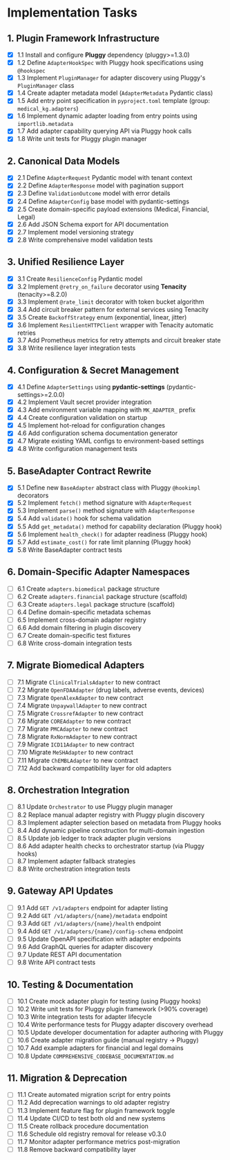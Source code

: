 # Implementation Tasks

## 1. Plugin Framework Infrastructure

- [x] 1.1 Install and configure **Pluggy** dependency (pluggy>=1.3.0)
- [x] 1.2 Define `AdapterHookSpec` with Pluggy hook specifications using `@hookspec`
- [x] 1.3 Implement `PluginManager` for adapter discovery using Pluggy's `PluginManager` class
- [x] 1.4 Create adapter metadata model (`AdapterMetadata` Pydantic class)
- [x] 1.5 Add entry point specification in `pyproject.toml` template (group: `medical_kg.adapters`)
- [x] 1.6 Implement dynamic adapter loading from entry points using `importlib.metadata`
- [x] 1.7 Add adapter capability querying API via Pluggy hook calls
- [x] 1.8 Write unit tests for Pluggy plugin manager

## 2. Canonical Data Models

- [x] 2.1 Define `AdapterRequest` Pydantic model with tenant context
- [x] 2.2 Define `AdapterResponse` model with pagination support
- [x] 2.3 Define `ValidationOutcome` model with error details
- [x] 2.4 Define `AdapterConfig` base model with pydantic-settings
- [x] 2.5 Create domain-specific payload extensions (Medical, Financial, Legal)
- [x] 2.6 Add JSON Schema export for API documentation
- [x] 2.7 Implement model versioning strategy
- [x] 2.8 Write comprehensive model validation tests

## 3. Unified Resilience Layer

- [x] 3.1 Create `ResilienceConfig` Pydantic model
- [x] 3.2 Implement `@retry_on_failure` decorator using **Tenacity** (tenacity>=8.2.0)
- [x] 3.3 Implement `@rate_limit` decorator with token bucket algorithm
- [x] 3.4 Add circuit breaker pattern for external services using Tenacity
- [x] 3.5 Create `BackoffStrategy` enum (exponential, linear, jitter)
- [x] 3.6 Implement `ResilientHTTPClient` wrapper with Tenacity automatic retries
- [x] 3.7 Add Prometheus metrics for retry attempts and circuit breaker state
- [x] 3.8 Write resilience layer integration tests

## 4. Configuration & Secret Management

- [x] 4.1 Define `AdapterSettings` using **pydantic-settings** (pydantic-settings>=2.0.0)
- [x] 4.2 Implement Vault secret provider integration
- [x] 4.3 Add environment variable mapping with `MK_ADAPTER_` prefix
- [x] 4.4 Create configuration validation on startup
- [x] 4.5 Implement hot-reload for configuration changes
- [x] 4.6 Add configuration schema documentation generator
- [x] 4.7 Migrate existing YAML configs to environment-based settings
- [x] 4.8 Write configuration management tests

## 5. BaseAdapter Contract Rewrite

- [x] 5.1 Define new `BaseAdapter` abstract class with Pluggy `@hookimpl` decorators
- [x] 5.2 Implement `fetch()` method signature with `AdapterRequest`
- [x] 5.3 Implement `parse()` method signature with `AdapterResponse`
- [x] 5.4 Add `validate()` hook for schema validation
- [x] 5.5 Add `get_metadata()` method for capability declaration (Pluggy hook)
- [x] 5.6 Implement `health_check()` for adapter readiness (Pluggy hook)
- [x] 5.7 Add `estimate_cost()` for rate limit planning (Pluggy hook)
- [x] 5.8 Write BaseAdapter contract tests

## 6. Domain-Specific Adapter Namespaces

- [ ] 6.1 Create `adapters.biomedical` package structure
- [ ] 6.2 Create `adapters.financial` package structure (scaffold)
- [ ] 6.3 Create `adapters.legal` package structure (scaffold)
- [ ] 6.4 Define domain-specific metadata schemas
- [ ] 6.5 Implement cross-domain adapter registry
- [ ] 6.6 Add domain filtering in plugin discovery
- [ ] 6.7 Create domain-specific test fixtures
- [ ] 6.8 Write cross-domain integration tests

## 7. Migrate Biomedical Adapters

- [ ] 7.1 Migrate `ClinicalTrialsAdapter` to new contract
- [ ] 7.2 Migrate `OpenFDAAdapter` (drug labels, adverse events, devices)
- [ ] 7.3 Migrate `OpenAlexAdapter` to new contract
- [ ] 7.4 Migrate `UnpaywallAdapter` to new contract
- [ ] 7.5 Migrate `CrossrefAdapter` to new contract
- [ ] 7.6 Migrate `COREAdapter` to new contract
- [ ] 7.7 Migrate `PMCAdapter` to new contract
- [ ] 7.8 Migrate `RxNormAdapter` to new contract
- [ ] 7.9 Migrate `ICD11Adapter` to new contract
- [ ] 7.10 Migrate `MeSHAdapter` to new contract
- [ ] 7.11 Migrate `ChEMBLAdapter` to new contract
- [ ] 7.12 Add backward compatibility layer for old adapters

## 8. Orchestration Integration

- [ ] 8.1 Update `Orchestrator` to use Pluggy plugin manager
- [ ] 8.2 Replace manual adapter registry with Pluggy plugin discovery
- [ ] 8.3 Implement adapter selection based on metadata from Pluggy hooks
- [ ] 8.4 Add dynamic pipeline construction for multi-domain ingestion
- [ ] 8.5 Update job ledger to track adapter plugin versions
- [ ] 8.6 Add adapter health checks to orchestrator startup (via Pluggy hooks)
- [ ] 8.7 Implement adapter fallback strategies
- [ ] 8.8 Write orchestration integration tests

## 9. Gateway API Updates

- [ ] 9.1 Add `GET /v1/adapters` endpoint for adapter listing
- [ ] 9.2 Add `GET /v1/adapters/{name}/metadata` endpoint
- [ ] 9.3 Add `GET /v1/adapters/{name}/health` endpoint
- [ ] 9.4 Add `GET /v1/adapters/{name}/config-schema` endpoint
- [ ] 9.5 Update OpenAPI specification with adapter endpoints
- [ ] 9.6 Add GraphQL queries for adapter discovery
- [ ] 9.7 Update REST API documentation
- [ ] 9.8 Write API contract tests

## 10. Testing & Documentation

- [ ] 10.1 Create mock adapter plugin for testing (using Pluggy hooks)
- [ ] 10.2 Write unit tests for Pluggy plugin framework (>90% coverage)
- [ ] 10.3 Write integration tests for adapter lifecycle
- [ ] 10.4 Write performance tests for Pluggy adapter discovery overhead
- [ ] 10.5 Update developer documentation for adapter authoring with Pluggy
- [ ] 10.6 Create adapter migration guide (manual registry → Pluggy)
- [ ] 10.7 Add example adapters for financial and legal domains
- [ ] 10.8 Update `COMPREHENSIVE_CODEBASE_DOCUMENTATION.md`

## 11. Migration & Deprecation

- [ ] 11.1 Create automated migration script for entry points
- [ ] 11.2 Add deprecation warnings to old adapter registry
- [ ] 11.3 Implement feature flag for plugin framework toggle
- [ ] 11.4 Update CI/CD to test both old and new systems
- [ ] 11.5 Create rollback procedure documentation
- [ ] 11.6 Schedule old registry removal for release v0.3.0
- [ ] 11.7 Monitor adapter performance metrics post-migration
- [ ] 11.8 Remove backward compatibility layer
